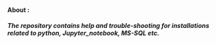 #### About : 
##### The repository contains help and trouble-shooting for installations related to python, Jupyter_notebook, MS-SQL etc.
